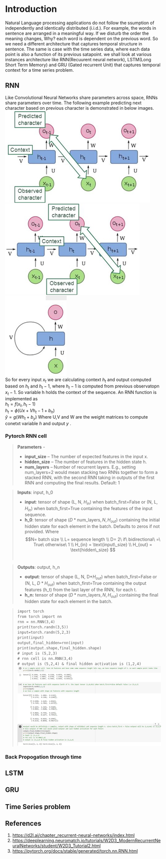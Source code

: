 # Introduction

Natural Language processing applications do not follow the ssumption of independently and identically distributed (i.i.d.).  For example, the words in sentence are arranged in a meaningful way. If we disturb the order the meaning changes, Why? each word is dependent on the previous word. So we need a different architecture that captures temporal structure in sentence. The same is case with the time series data, where each data point is also a function of its previous satapoint. we shall look at various instances architecture like RNN(Recuurent neural network), LSTM(Long Short Term Memory) and GRU (Gated recurrent Unit)  that captures temporal context for a time series problem.

## RNN 

Like Convolutional Neural Networks share parameters across space, RNNs share parameters over time. The following example predicting next character based on previous character is demonstrated in below images.    
![](RNN_A.JPG) ![](RNN_B.JPG)  ![](RNN_1.JPG)  
So for every input $x_t$ we are calculating context $h_t$ and output computed based on $h_t$ and $h_t-1$, where $h_t-1$ is computed from previous observatopn $x_t-1$.  So variable h holds the context of the sequence. An RNN function is implemented as     
${h_t=f(x_t,h_t-1)}$  
$h_t= \phi(Ux + Vh_t-1 + b_h)$    
$\hat{y}= g(Wh_t + b_y)$ 
Where U,V and W are the weight matrices to compute conetxt variable $h$ and output $y$ .  

### Pytorch RNN cell
> **Parameters** - 
>* **input_size** – The number of expected features in the input x.
>* **hidden_size** – The number of features in the hidden state h.
>* **num_layers** – Number of recurrent layers. E.g., setting num_layers=2 would mean stacking two RNNs together to form a stacked RNN, with the second RNN taking in outputs of the first RNN and computing the final results. Default: 1   

> **Inputs**: input, h_0
>* **input**: tensor of shape (L, N, $H_{in}$) when batch_first=False or (N, L, $H_{in}$) when batch_first=True containing the features of the input sequence. 
>* **h_0**: tensor of shape $(D * \text{num\_layers}, N, H_{out})$ containing the initial hidden state for each element in the batch. Defaults to zeros if not provided.
> Where $$N= batch size \\ L= sequence length \\ D= 2\ if\ bidirectional\ =\ True\ otherwise\ 1 \\ H_{in} = \text{input\_size} \\ H_{out} = \text{hidden\_size} $$
​

> **Outputs**: output, h_n
>* **output**: tensor of shape (L, N, D*$H_{out}$) when batch_first=False or (N, L, $D*H_{out}$) when batch_first=True containing the output features (h_t) from the last layer of the RNN, for each t.   
>* **h_n:** tensor of shape $(D * \text{num\_layers}, N, H_{out})$ containing the final hidden state for each element in the batch.

 

>`import torch`    
>`from torch import nn`   
>`rnn = nn.RNN(3,4)`        
> `print(torch.randn(3,5))`   
> `input=torch.randn(5,2,3)`   
> `print(input)`   
> `output,final_hidden=rnn(input)`   
> `print(output.shape,final_hidden.shape)`   
> `# input is (5,2,3)`   
> `# rnn cell is nn.RNN(3,4)`  
> `# output is (5,2,4) & final hidden activation is (1,2,4)`
[![RNN_output](Rnn_output.jpg)](https://github.com/ankojubhanuprakash/WorkSpace/blob/main/RNN.ipynb)
 
### Back Propogation through time 
## LSTM
## GRU


## Time Series problem

## References
1. https://d2l.ai/chapter_recurrent-neural-networks/index.html
2. https://deeplearning.neuromatch.io/tutorials/W2D3_ModernRecurrentNeuralNetworks/student/W2D3_Tutorial2.html
3. https://pytorch.org/docs/stable/generated/torch.nn.RNN.html